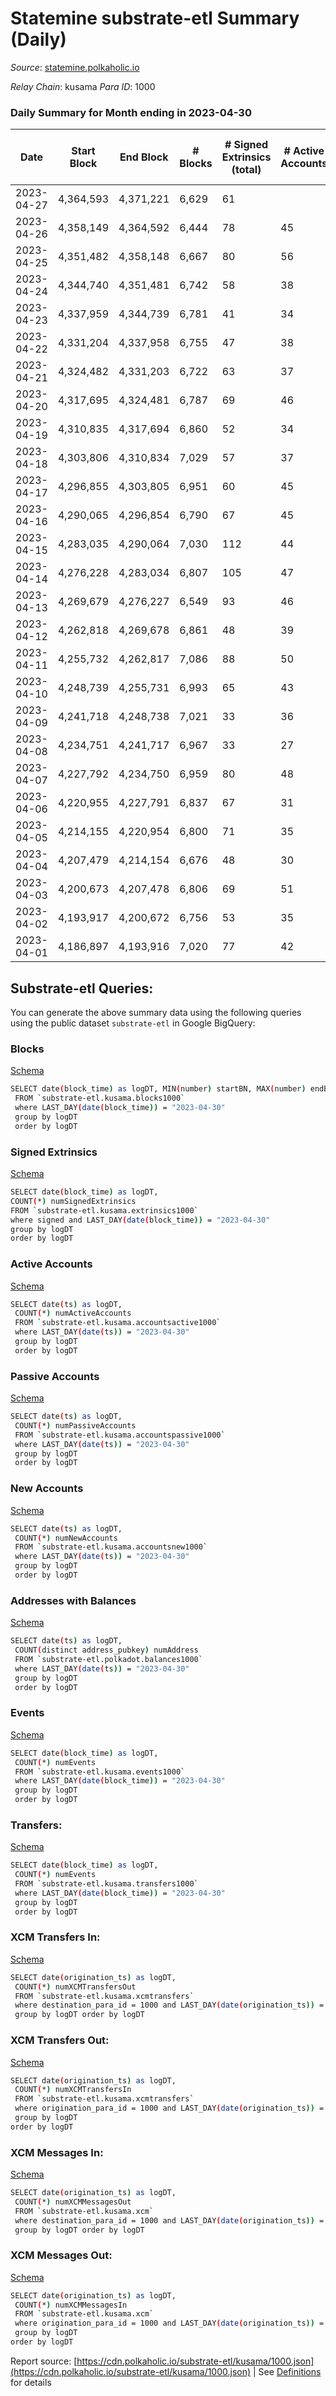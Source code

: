 # Statemine substrate-etl Summary (Daily)

_Source_: [statemine.polkaholic.io](https://statemine.polkaholic.io)

*Relay Chain*: kusama
*Para ID*: 1000



### Daily Summary for Month ending in 2023-04-30


| Date | Start Block | End Block | # Blocks  | # Signed Extrinsics (total) | # Active Accounts | # Passive | # New | # Addresses with Balances | # Events | # Transfers | # XCM Transfers In | # XCM Transfers Out | # XCM In | # XCM Out | Issues | 
| ---- | ----------- | --------- | --------  | --------------------------- | ----------------- | --------- | ----- | ------------------------- | -------- | ----------- | ------------------ | ------------------- | -------- | --------- | ------ |
| 2023-04-27 | 4,364,593 | 4,371,221 | 6,629  | 61 |  |  |  |  | 15,095 | 1,384 ($90.76) | 24 ($1,242.21) | 16 ($2,616.93) | 26 | 19 |  |
| 2023-04-26 | 4,358,149 | 4,364,592 | 6,444  | 78 | 45 |  | 10 | 50,386 | 15,239 | 1,646 ($1.30) | 44 ($6,043.00) | 37 ($13,376.23) | 56 | 37 |  |
| 2023-04-25 | 4,351,482 | 4,358,148 | 6,667  | 80 | 56 | 17 | 9 | 50,376 | 15,822 | 1,738 ($0.49) | 57 ($50,151.92) | 44 ($11,891.23) | 66 | 47 |  |
| 2023-04-24 | 4,344,740 | 4,351,481 | 6,742  | 58 | 38 | 14 | 5 | 50,367 | 15,175 | 1,192 ($0.26) | 36 ($8,929.10) | 35 ($5,060.67) | 39 | 35 |  |
| 2023-04-23 | 4,337,959 | 4,344,739 | 6,781  | 41 | 34 | 11 | 2 | 50,362 | 14,815 | 949 ($1.63) | 19 ($9,079.17) | 17 ($5,255.95) | 23 | 19 |  |
| 2023-04-22 | 4,331,204 | 4,337,958 | 6,755  | 47 | 38 | 10 | 6 | 50,360 | 14,983 | 1,112 ($74.02) | 19 ($5,422.83) | 10 ($634.64) | 27 | 11 |  |
| 2023-04-21 | 4,324,482 | 4,331,203 | 6,722  | 63 | 37 | 18 | 5 | 50,355 | 15,133 | 1,220 ($69.47) | 21 ($8,900.91) | 20 ($1,947.69) | 31 | 22 |  |
| 2023-04-20 | 4,317,695 | 4,324,481 | 6,787  | 69 | 46 |  | 6 | 50,351 | 15,475 | 1,387 ($64.81) | 28 ($6,432.57) | 23 ($10,847.45) | 34 | 23 |  |
| 2023-04-19 | 4,310,835 | 4,317,694 | 6,860  | 52 | 34 | 15 | 2 | 50,346 | 15,095 | 1,025 ($0.47) | 17 ($6,949.87) | 9 ($1,072.44) | 18 | 16 |  |
| 2023-04-18 | 4,303,806 | 4,310,834 | 7,029  | 57 | 37 | 15 | 10 | 50,344 | 15,744 | 1,265 ($1.45) | 16 ($2,216.33) |   | 25 | 24 |  |
| 2023-04-17 | 4,296,855 | 4,303,805 | 6,951  | 60 | 45 | 15 | 8 | 50,334 | 15,577 | 1,271 ($4.38) | 15 ($8,748.65) |   | 22 | 19 |  |
| 2023-04-16 | 4,290,065 | 4,296,854 | 6,790  | 67 | 45 | 15 | 6 | 50,328 | 15,369 | 1,357 ($26.18) | 15 ($8,334.33) |   | 19 | 24 |  |
| 2023-04-15 | 4,283,035 | 4,290,064 | 7,030  | 112 | 44 | 18 | 10 | 50,322 | 16,832 | 2,041 ($10.11) | 32 ($12,401.85) |   | 35 | 48 |  |
| 2023-04-14 | 4,276,228 | 4,283,034 | 6,807  | 105 | 47 | 17 | 9 | 50,313 | 16,322 | 1,957 ($18.32) | 27 ($18,446.21) |   | 35 | 68 |  |
| 2023-04-13 | 4,269,679 | 4,276,227 | 6,549  | 93 | 46 | 25 | 7 | 50,306 | 15,627 | 1,887 ($363.80) | 18 ($1,060.91) |   | 22 | 45 |  |
| 2023-04-12 | 4,262,818 | 4,269,678 | 6,861  | 48 | 39 | 11 | 3 | 50,299 | 15,033 | 964 ($0.28) | 15 ($2,028.73) |   | 18 | 25 |  |
| 2023-04-11 | 4,255,732 | 4,262,817 | 7,086  | 88 | 50 | 16 | 9 | 50,296 | 16,766 | 1,923 ($4.52) | 24 ($10,287.50) |   | 41 | 47 |  |
| 2023-04-10 | 4,248,739 | 4,255,731 | 6,993  | 65 | 43 | 14 | 8 | 50,287 | 15,938 | 1,448 ($0.50) | 10 ($1,191.21) |   | 25 | 31 |  |
| 2023-04-09 | 4,241,718 | 4,248,738 | 7,021  | 33 | 36 | 10 | 2 | 50,279 | 15,132 | 831 ($0.23) | 12 ($2,142.91) |   | 18 | 12 |  |
| 2023-04-08 | 4,234,751 | 4,241,717 | 6,967  | 33 | 27 | 17 | 6 | 50,277 | 14,913 | 732 ($0.97) | 12 ($1,133.32) |   | 14 | 17 |  |
| 2023-04-07 | 4,227,792 | 4,234,750 | 6,959  | 80 | 48 | 16 | 11 | 50,271 | 17,378 | 1,561 ($384.85) | 31 ($5,340.54) |   | 38 | 34 |  |
| 2023-04-06 | 4,220,955 | 4,227,791 | 6,837  | 67 | 31 | 30 | 21 | 50,260 | 15,671 | 1,376 ($0.79) | 19 ($875.45) |   | 22 | 22 |  |
| 2023-04-05 | 4,214,155 | 4,220,954 | 6,800  | 71 | 35 | 23 | 8 | 50,239 | 15,128 | 1,150 ($2.24) | 7 ($584.72) |   | 10 | 15 |  |
| 2023-04-04 | 4,207,479 | 4,214,154 | 6,676  | 48 | 30 | 14 | 5 | 50,231 | 14,657 | 939 ($10.27) | 16 ($999.92) | 12 ($532.03) | 21 | 26 |  |
| 2023-04-03 | 4,200,673 | 4,207,478 | 6,806  | 69 | 51 | 14 | 7 | 50,227 | 15,424 | 1,341 ($1.12) | 20 ($14,059.33) | 20 ($78,974.07) | 24 | 21 |  |
| 2023-04-02 | 4,193,917 | 4,200,672 | 6,756  | 53 | 35 | 10 | 3 | 50,220 | 14,817 | 927 ($1.63) | 18 ($4,446.26) | 12 ($4,744.66) | 21 | 12 |  |
| 2023-04-01 | 4,186,897 | 4,193,916 | 7,020  | 77 | 42 | 15 | 10 | 50,217 | 15,821 | 1,325 ($4.17) | 17 ($975.94) | 13 ($2,286.23) | 17 | 13 |  |

## Substrate-etl Queries:
You can generate the above summary data using the following queries using the public dataset `substrate-etl` in Google BigQuery:


### Blocks 

[Schema](https://github.com/colorfulnotion/substrate-etl/blob/main/schema/blocks.json)

```bash
SELECT date(block_time) as logDT, MIN(number) startBN, MAX(number) endBN, COUNT(*) numBlocks 
 FROM `substrate-etl.kusama.blocks1000`  
 where LAST_DAY(date(block_time)) = "2023-04-30" 
 group by logDT 
 order by logDT
```

### Signed Extrinsics 

[Schema](https://github.com/colorfulnotion/substrate-etl/blob/main/schema/extrinsics.json)

```bash
SELECT date(block_time) as logDT, 
COUNT(*) numSignedExtrinsics 
FROM `substrate-etl.kusama.extrinsics1000`  
where signed and LAST_DAY(date(block_time)) = "2023-04-30" 
group by logDT 
order by logDT
```

### Active Accounts 

[Schema](https://github.com/colorfulnotion/substrate-etl/blob/main/schema/accountsactive.json)

```bash
SELECT date(ts) as logDT, 
 COUNT(*) numActiveAccounts 
 FROM `substrate-etl.kusama.accountsactive1000` 
 where LAST_DAY(date(ts)) = "2023-04-30" 
 group by logDT 
 order by logDT
```

### Passive Accounts 

[Schema](https://github.com/colorfulnotion/substrate-etl/blob/main/schema/accountspassive.json)

```bash
SELECT date(ts) as logDT, 
 COUNT(*) numPassiveAccounts 
 FROM `substrate-etl.kusama.accountspassive1000` 
 where LAST_DAY(date(ts)) = "2023-04-30" 
 group by logDT 
 order by logDT
```

### New Accounts 

[Schema](https://github.com/colorfulnotion/substrate-etl/blob/main/schema/accountsnew.json)

```bash
SELECT date(ts) as logDT, 
 COUNT(*) numNewAccounts 
 FROM `substrate-etl.kusama.accountsnew1000` 
 where LAST_DAY(date(ts)) = "2023-04-30" 
 group by logDT
 order by logDT
```

### Addresses with Balances 

[Schema](https://github.com/colorfulnotion/substrate-etl/blob/main/schema/balances.json)

```bash
SELECT date(ts) as logDT,
 COUNT(distinct address_pubkey) numAddress 
 FROM `substrate-etl.polkadot.balances1000` 
 where LAST_DAY(date(ts)) = "2023-04-30" 
 group by logDT 
 order by logDT
```

### Events 

[Schema](https://github.com/colorfulnotion/substrate-etl/blob/main/schema/events.json)

```bash
SELECT date(block_time) as logDT, 
 COUNT(*) numEvents 
 FROM `substrate-etl.kusama.events1000` 
 where LAST_DAY(date(block_time)) = "2023-04-30" 
 group by logDT 
 order by logDT
```

### Transfers:

[Schema](https://github.com/colorfulnotion/substrate-etl/blob/main/schema/transfers.json)

```bash
SELECT date(block_time) as logDT, 
 COUNT(*) numEvents 
 FROM `substrate-etl.kusama.transfers1000` 
 where LAST_DAY(date(block_time)) = "2023-04-30" 
 group by logDT 
 order by logDT
```

### XCM Transfers In: 

[Schema](https://github.com/colorfulnotion/substrate-etl/blob/main/schema/xcmtransfers.json)

```bash
SELECT date(origination_ts) as logDT, 
 COUNT(*) numXCMTransfersOut 
 FROM `substrate-etl.kusama.xcmtransfers` 
 where destination_para_id = 1000 and LAST_DAY(date(origination_ts)) = "2023-04-30" 
 group by logDT order by logDT
```

### XCM Transfers Out: 

[Schema](https://github.com/colorfulnotion/substrate-etl/blob/main/schema/xcmtransfers.json)

```bash
SELECT date(origination_ts) as logDT, 
 COUNT(*) numXCMTransfersIn 
 FROM `substrate-etl.kusama.xcmtransfers` 
 where origination_para_id = 1000 and LAST_DAY(date(origination_ts)) = "2023-04-30" 
 group by logDT 
order by logDT
```

### XCM Messages In: 

[Schema](https://github.com/colorfulnotion/substrate-etl/blob/main/schema/xcm.json)

```bash
SELECT date(origination_ts) as logDT, 
 COUNT(*) numXCMMessagesOut 
 FROM `substrate-etl.kusama.xcm` 
 where destination_para_id = 1000 and LAST_DAY(date(origination_ts)) = "2023-04-30" 
 group by logDT order by logDT
```

### XCM Messages Out: 

[Schema](https://github.com/colorfulnotion/substrate-etl/blob/main/schema/xcm.json)

```bash
SELECT date(origination_ts) as logDT, 
 COUNT(*) numXCMMessagesIn 
 FROM `substrate-etl.kusama.xcm` 
 where origination_para_id = 1000 and LAST_DAY(date(origination_ts)) = "2023-04-30" 
 group by logDT 
order by logDT
```


Report source: [https://cdn.polkaholic.io/substrate-etl/kusama/1000.json](https://cdn.polkaholic.io/substrate-etl/kusama/1000.json) | See [Definitions](/DEFINITIONS.md) for details
